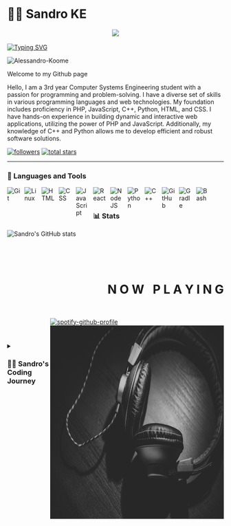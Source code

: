 # 🏄‍♂️ Sandro KE

<p align="center"><img src="https://media1.giphy.com/media/qgQUggAC3Pfv687qPC/giphy.gif" width="300"/></p>

[![Typing
SVG](https://readme-typing-svg.demolab.com?font=Fira+Code&size=30&pause=1000&color=0CF709&vCenter=true&width=440&height=60&lines=Hello++%F0%9F%91%8B+am++Alessandro+)](https://git.io/typing-svg)

<p align="left"> <img
    src="https://komarev.com/ghpvc/?username=Alessandro &label=Profile%20views&color=0e75b6&style=flat"
    alt="Alessandro-Koome" /> </p>
  
Welcome to my Github page

Hello, I am a 3rd year Computer Systems Engineering student with a passion for programming and problem-solving. I have a diverse set of skills in various programming languages and web technologies.
My foundation includes proficiency in PHP, JavaScript, C++, Python, HTML, and CSS. I have hands-on experience in building dynamic and interactive web applications, utilizing the power of PHP and JavaScript. Additionally, my knowledge of C++ and Python allows me to develop efficient and robust software solutions.

   <p align="left">
      <a href="https://github.com/AlessandroKE?tab=followers">
         <img alt="followers" title="Follow me on Github" src="https://custom-icon-badges.demolab.com/github/followers/AlessandroKE?color=236ad3&labelColor=1155ba&style=for-the-badge&logo=person-add&label=Follow&logoColor=white"/></a>
      <a href="https://github.com/AlessandroKE?tab=repositories&sort=stargazers">
         <img alt="total stars" title="Total stars on GitHub" src="https://custom-icon-badges.demolab.com/github/stars/AlessandroKE?color=55960c&style=for-the-badge&labelColor=488207&logo=star"/></a>
   </p>

---

### 🧰 Languages and Tools


<img align="left" alt="Git" width="30px" style="padding-right:10px;" src="https://cdn.jsdelivr.net/gh/devicons/devicon/icons/git/git-original.svg" />
<img align="left" alt="Linux" width="30px" style="padding-right:10px;" src="https://cdn.jsdelivr.net/gh/devicons/devicon/icons/linux/linux-original.svg" />
<img align="left" alt="HTML" width="30px" style="padding-right:10px;" src="https://cdn.jsdelivr.net/gh/devicons/devicon/icons/html5/html5-plain.svg" />
<img align="left" alt="CSS" width="30px" style="padding-right:10px;" src="https://cdn.jsdelivr.net/gh/devicons/devicon/icons/css3/css3-plain.svg" />
<img align="left" alt="JavaScript" width="30px" style="padding-right:10px;" src="https://cdn.jsdelivr.net/gh/devicons/devicon/icons/javascript/javascript-plain.svg" />
<img align="left" alt="React" width="30px" style="padding-right:10px;" src="https://cdn.jsdelivr.net/gh/devicons/devicon/icons/react/react-original.svg" />
<img align="left" alt="NodeJS" width="30px" style="padding-right:10px;" src="https://cdn.jsdelivr.net/gh/devicons/devicon/icons/nodejs/nodejs-original.svg" />
<img align="left" alt="Python" width="30px" style="padding-right:10px;" src="https://cdn.jsdelivr.net/gh/devicons/devicon/icons/python/python-plain.svg" />
<img align="left" alt="C++" width="30px" style="padding-right:10px;" src="https://cdn.jsdelivr.net/gh/devicons/devicon/icons/cplusplus/cplusplus-line.svg" />
<img align="left" alt="GitHub" width="30px" style="padding-right:10px;" src="https://cdn.jsdelivr.net/gh/devicons/devicon/icons/github/github-original.svg" />
<img align="left" alt="Gradle" width="30px" style="padding-right:10px;" src="https://cdn.jsdelivr.net/gh/devicons/devicon/icons/gradle/gradle-plain.svg" />
<img align="left" alt="Bash" width="30px" style="padding-right:10px;" src="https://cdn.jsdelivr.net/gh/devicons/devicon/icons/bash/bash-original.svg" />
<br />

#


### 📊 Stats

![Sandro's GitHub stats](https://github-readme-stats.vercel.app/api?username=AlessandroKE&show_icons=true&theme=gruvbox)

<!-- ![GitHub Streak](https://streak-stats.demolab.com?user=AlessandroKE&theme=gruvbox&border_radius=4.5) -->


<div>
<br> <br><br>
<p ><h1 align="right"><strong>N O W &nbsp; P L A Y I N G</h1></strong></p>
<br>
<p align="left" >

<div style="margin-left: 100px;">

[![spotify-github-profile](https://spotify-github-profile.vercel.app/api/view?uid=hhi04mza8tzqnup14crdvfv2p&cover_image=true&theme=default&show_offline=false&background_color=121212&interchange=true)](https://github.com/kittinan/spotify-github-profile)
<img src="https://github.com/Ash-codes18/Ash-codes18/blob/main/images/head-phones.jpeg" align="right" width="445" height="450">
</div>

#

<details>
 <summary><h3>👨‍💻 Sandro's Coding Journey</h3></summary>
   I embarked on my coding journey as a wide-eyed computer systems engineering student, driven by an insatiable curiosity for the vast realm of programming and the captivating world of cybersecurity. I eagerly delved into various domains, ranging from code development and Unix/Linux systems to intricate theoretical concepts. Along this transformative path, I discovered PHP, a language that has become my current focal point.

As I progress in my fourth year of study at Kirinyaga University, I have made a conscious decision to hone my skills and specialize in PHP for backend development, leveraging its power to create robust and dynamic web applications. Moreover, I have also embraced Python as my tool of choice for data analytics, enabling me to extract valuable insights from complex datasets.While I briefly succumbed to a sense of overwhelm, I have since found renewed inspiration and motivation from supportive friends and my deep-rooted passion for coding. This unwavering enthusiasm drives me to transcend my previous limitations, committing myself to continuous growth and improvement.

By combining my knowledge of PHP with the analytical prowess of Python, I am poised to tackle diverse challenges in the digital landscape. My multifaceted skill set, encompassing backend development, data analysis, and an unwavering commitment to cybersecurity, positions me as a versatile and dynamic professional.I am eager to embrace opportunities that allow me to contribute my expertise, learn from industry experts, and make a lasting impact in the ever-evolving world of programming.


[youtube]: https://youtube.com/fknight
